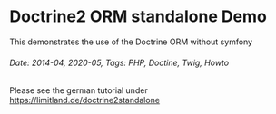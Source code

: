 Doctrine2 ORM standalone Demo
=============================
This demonstrates the use of the Doctrine ORM without symfony 
###### Date: 2014-04, 2020-05, Tags: PHP, Doctine, Twig, Howto

Please see the german tutorial under https://limitland.de/doctrine2standalone
